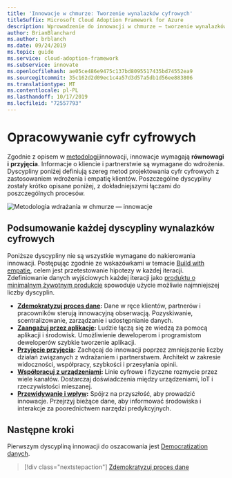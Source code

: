```yaml
---
title: 'Innowacje w chmurze: Tworzenie wynalazków cyfrowych'
titleSuffix: Microsoft Cloud Adoption Framework for Azure
description: Wprowadzenie do innowacji w chmurze — tworzenie wynalazków cyfrowych
author: BrianBlanchard
ms.author: brblanch
ms.date: 09/24/2019
ms.topic: guide
ms.service: cloud-adoption-framework
ms.subservice: innovate
ms.openlocfilehash: ae05ce486e9475c137bd8095517435bd74552ea9
ms.sourcegitcommit: 35c162d2d09ec1c4a57d3d57a5db1d56ee883806
ms.translationtype: MT
ms.contentlocale: pl-PL
ms.lasthandoff: 10/17/2019
ms.locfileid: "72557793"
---
```

# <a name="developing-digital-inventions"></a>Opracowywanie cyfr cyfrowych

Zgodnie z opisem w [metodologii](./index.md)innowacji, innowacje wymagają **równowagi i** **przyjęcia**. Informacje o kliencie i partnerstwie są wymagane do wdrożenia. Dyscypliny poniżej definiują szereg metod projektowania cyfr cyfrowych z zastosowaniem wdrożenia i empatię klientów. Poszczególne dyscypliny zostały krótko opisane poniżej, z dokładniejszymi łączami do poszczególnych procesów.

![Metodologia wdrażania w chmurze — innowacje](../../_images/innovate/innovate-methodology.png)

## <a name="summary-of-each-discipline-of-digital-invention"></a>Podsumowanie każdej dyscypliny wynalazków cyfrowych

Poniższe dyscypliny nie są wszystkie wymagane do nakierowania innowacji. Postępując zgodnie ze wskazówkami w temacie [Build with empatię](./build.md), celem jest przetestowanie hipotezy w każdej iteracji. Zdefiniowanie danych wyjściowych każdej iteracji jako [produktu o minimalnym żywotnym produkcie](./build.md#build-a-minimum-viable-product-mvp) spowoduje użycie możliwie najmniejszej liczby dyscyplin.

- **[Zdemokratyzuj proces dane](./data.md):** Dane w ręce klientów, partnerów i pracowników sterują innowacyjną obserwacją. Pozyskiwanie, scentralizowanie, zarządzanie i udostępnianie danych.
- **[Zaangażuj przez aplikacje](./apps.md):** Ludzie łączą się ze wiedzą za pomocą aplikacji i środowisk. Umożliwienie deweloperom i programistom deweloperów szybkie tworzenie aplikacji.
- **[Przyjęcie przyjęcia](./ci-cd.md):** Zachęcaj do innowacji poprzez zmniejszenie liczby działań związanych z wdrażaniem i partnerstwem. Architekt w zakresie widoczności, współpracy, szybkości i przesyłania opinii.
- **[Współpracuj z urządzeniami](./devices.md):** Linie cyfrowe i fizyczne rozmycie przez wiele kanałów. Dostarczaj doświadczenia między urządzeniami, IoT i rzeczywistości mieszanej.
- **[Przewidywanie i wpływ](./predict.md):** Spójrz na przyszłość, aby prowadzić innowacje. Przejrzyj bieżące dane, aby informować środowiska i interakcje za poorednictwem narzędzi predykcyjnych.

## <a name="next-steps"></a>Następne kroki

Pierwszym dyscypliną innowacji do oszacowania jest [Democratization danych](./data.md).

> [!div class="nextstepaction"]
> [Zdemokratyzuj proces dane](./data.md)
